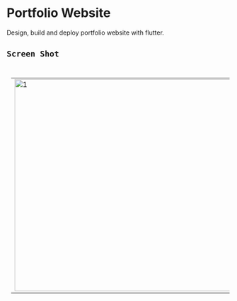 # Portfolio Website

Design, build and deploy portfolio website with flutter.

## `Screen Shot`

<table style= padding:10px">
<table style="padding:10px">
  <tr>
    <td>  <img src="https://user-images.githubusercontent.com/64013950/92078277-9e704500-eddb-11ea-89c2-20089fc601ef.jpeg"  alt="1" width = 1000px height = 480px ></td>
   </tr>
</table>
